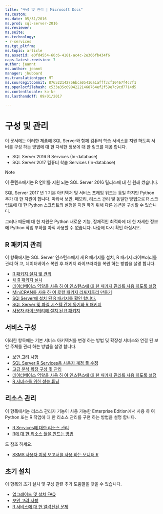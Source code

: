 ```yaml
---
title: "구성 및 관리 | Microsoft Docs"
ms.custom: 
ms.date: 05/31/2016
ms.prod: sql-server-2016
ms.reviewer: 
ms.suite: 
ms.technology:
- r-services
ms.tgt_pltfrm: 
ms.topic: article
ms.assetid: e0fd4554-60c6-4181-ac4c-2e366fb434f6
caps.latest.revision: 7
author: jeannt
ms.author: jeannt
manager: jhubbard
ms.translationtype: MT
ms.sourcegitcommit: 876522142756bca05416a1afff3cf10467f4c7f1
ms.openlocfilehash: c533a35c09842221468764ef2f59e7c9cd7714d5
ms.contentlocale: ko-kr
ms.lasthandoff: 09/01/2017

---
```

# <a name="configuration-and-management"></a>구성 및 관리

이 문서에는 이러한 제품에 SQL Server와 함께 컴퓨터 학습 서비스를 지원 하도록 서버를 구성 하는 방법에 대 한 자세한 정보에 대 한 링크를 제공 합니다.

+ SQL Server 2016 R Services (In-database)
+ SQL Server 2017 컴퓨터 학습 Services (In-database)

> [!NOTE]
> 
> 이 콘텐츠에서는 R 언어를 지원 되는 SQL Server 2016 릴리스에 대 한 원래 썼습니다.
> 
> SQL Server 2017 년 1 기본 아키텍처 및 서비스 프레임 워크는 동일 하지만 Python 추가 대 한 지원이 합니다. 따라서 보안, 메모리, 리소스 관리 및 동일한 방법으로 R 스크립트에 대 한 Python 스크립트의 실행을 지원 하기 위해 다른 옵션을 구성할 수 있습니다.
> 
> 그러나 때문에 대 한 지원은 Python 새로운 기능, 잠재적인 최적화에 대 한 자세한 정보에 Python 작업 부하를 아직 사용할 수 없습니다. 나중에 다시 확인 하십시오.

## <a name="r-package-management"></a>R 패키지 관리

이 항목에서는 SQL Server 인스턴스에서 새 R 패키지를 설치, R 패키지 라이브러리를 관리 하 고, 데이터베이스 복원 후 패키지 라이브러리를 복원 하는 방법을 설명 합니다.

+ [R 패키지 설치 및 관리](installing-and-managing-r-packages.md)
+ [새 R 패키지 설치](install-additional-r-packages-on-sql-server.md)
+ [데이터베이스 역할을 사용 하 여 인스턴스에 대 한 패키지 관리를 사용 하도록 설정](r-package-how-to-enable-or-disable.md)
+ [MiniCRAN를 사용 하 여 로컬 패키지 리포지토리 만들기](create-a-local-package-repository-using-minicran.md)
+ [SQl Server에 설치 된 R 패키지를 확인 합니다.](determine-which-packages-are-installed-on-sql-server.md)
+ [SQL Server 및 파일 시스템 간에 동기화 R 패키지](package-install-uninstall-and-sync.md)
+ [사용자 라이브러리에 설치 된 R 패키지](packages-installed-in-user-libraries.md)

## <a name="service-configuration"></a>서비스 구성

이러한 항목에는 기본 서비스 아키텍처를 변경 하는 방법 및 확장성 서비스와 연결 된 보안 주체를 관리 하는 방법을 설명 합니다.

+ [보안 고려 사항](security-considerations-for-the-r-runtime-in-sql-server.md)
+ [SQL Server R Services용 사용자 계정 풀 수정](../../advanced-analytics/r/modify-the-user-account-pool-for-sql-server-r-services.md)
+ [고급 분석 확장 구성 및 관리](../../advanced-analytics/r/configure-and-manage-advanced-analytics-extensions.md)
+ [데이터베이스 역할을 사용 하 여 인스턴스에 대 한 패키지 관리를 사용 하도록 설정](r-package-how-to-enable-or-disable.md)
+ [R 서비스를 위한 성능 튜닝](sql-server-r-services-performance-tuning.md)

## <a name="resource-governance"></a>리소스 관리

이 항목에서는 리소스 관리자 기능이 사용 가능한 Enterprise Edition에서 사용 하 여 Python 또는 R 작업에 대 한 리소스 관리를 구현 하는 방법을 설명 합니다.

+ [R Services에 대한 리소스 관리](../../advanced-analytics/r/resource-governance-for-r-services.md)
+ [R에 대 한 리소스 풀을 만드는 방법](../../advanced-analytics/r/how-to-create-a-resource-pool-for-r.md)

도 참조 하세요.

+ [SSMS 사용자 지정 보고서를 사용 하는 모니터 R](monitor-r-services-using-custom-reports-in-management-studio.md)

## <a name="initial-setup"></a>초기 설치

이 항목의 초기 설치 및 구성 관련 추가 도움말을 찾을 수 있습니다.

+ [업그레이드 및 설치 FAQ](../r/upgrade-and-installation-faq-sql-server-r-services.md)
+ [보안 고려 사항](../r/security-considerations-for-the-r-runtime-in-sql-server.md)
+ [R 서비스에 대 한 알려진된 문제](../../advanced-analytics/known-issues-for-sql-server-machine-learning-services.md)


